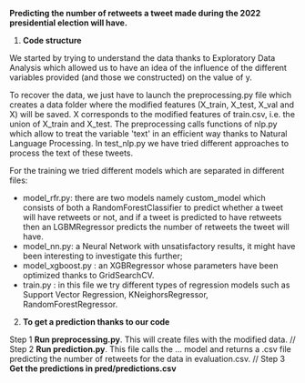 **Predicting the number of retweets a tweet made during the 2022 presidential election will have.**

1. **Code structure**

We started by trying to understand the data thanks to Exploratory Data Analysis which allowed us to have an idea of the influence of the different variables provided (and those we constructed) on the value of y.

To recover the data, we just have to launch the preprocessing.py file which creates a data folder where the modified features (X_train, X_test, X_val and X) will be saved. X corresponds to the modified features of train.csv, i.e. the union of X_train and X_test. The preprocessing calls functions of nlp.py which allow to treat the variable 'text' in an efficient way thanks to Natural Language Processing. In test_nlp.py we have tried different approaches to process the text of these tweets.

For the training we tried different models which are separated in different files: 
- model_rfr.py: there are two models namely custom_model which consists of both a RandomForestClassifier to predict whether a tweet will have retweets or not, and if a tweet is predicted to have retweets then an LGBMRegressor predicts the number of retweets the tweet will have. 
- model_nn.py: a Neural Network with unsatisfactory results, it might have been interesting to investigate this further; 
- model_xgboost.py : an XGBRegressor whose parameters have been optimized thanks to GridSearchCV.
- train.py : in this file we try different types of regression models such as Support Vector Regression, KNeighorsRegressor, RandomForestRegressor.

2. **To get a prediction thanks to our code**

Step 1 **Run preprocessing.py**. This will create files with the modified data. //
Step 2 **Run prediction.py**. This file calls the ... model and returns a .csv file predicting the number of retweets for the data in evaluation.csv.  //
Step 3 **Get the predictions in pred/predictions.csv**
